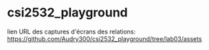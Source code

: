 # csi2532_playground<br>

lien URL des captures d'écrans des relations:<br>
https://github.com/Audry300/csi2532_playground/tree/lab03/assets
